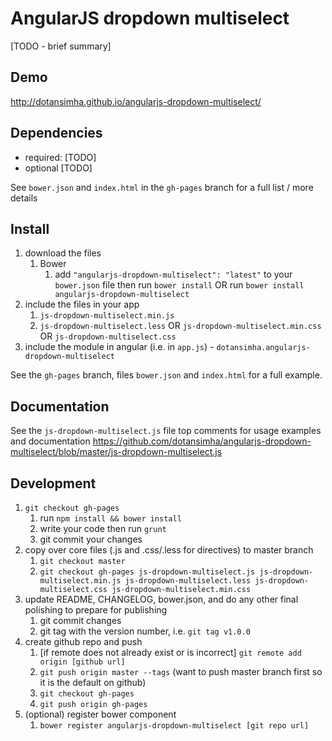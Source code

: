 # AngularJS dropdown multiselect

[TODO - brief summary]

## Demo
http://dotansimha.github.io/angularjs-dropdown-multiselect/

## Dependencies
- required:
	[TODO]
- optional
	[TODO]

See `bower.json` and `index.html` in the `gh-pages` branch for a full list / more details

## Install
1. download the files
	1. Bower
		1. add `"angularjs-dropdown-multiselect": "latest"` to your `bower.json` file then run `bower install` OR run `bower install angularjs-dropdown-multiselect`
2. include the files in your app
	1. `js-dropdown-multiselect.min.js`
	2. `js-dropdown-multiselect.less` OR `js-dropdown-multiselect.min.css` OR `js-dropdown-multiselect.css`
3. include the module in angular (i.e. in `app.js`) - `dotansimha.angularjs-dropdown-multiselect`

See the `gh-pages` branch, files `bower.json` and `index.html` for a full example.


## Documentation
See the `js-dropdown-multiselect.js` file top comments for usage examples and documentation
https://github.com/dotansimha/angularjs-dropdown-multiselect/blob/master/js-dropdown-multiselect.js


## Development

1. `git checkout gh-pages`
	1. run `npm install && bower install`
	2. write your code then run `grunt`
	3. git commit your changes
2. copy over core files (.js and .css/.less for directives) to master branch
	1. `git checkout master`
	2. `git checkout gh-pages js-dropdown-multiselect.js js-dropdown-multiselect.min.js js-dropdown-multiselect.less js-dropdown-multiselect.css js-dropdown-multiselect.min.css`
3. update README, CHANGELOG, bower.json, and do any other final polishing to prepare for publishing
	1. git commit changes
	2. git tag with the version number, i.e. `git tag v1.0.0`
4. create github repo and push
	1. [if remote does not already exist or is incorrect] `git remote add origin [github url]`
	2. `git push origin master --tags` (want to push master branch first so it is the default on github)
	3. `git checkout gh-pages`
	4. `git push origin gh-pages`
5. (optional) register bower component
	1. `bower register angularjs-dropdown-multiselect [git repo url]`
